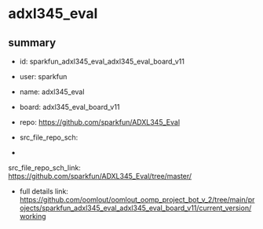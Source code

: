 # adxl345_eval
 
## summary 
* id: sparkfun_adxl345_eval_adxl345_eval_board_v11
* user: sparkfun
* name: adxl345_eval
* board: adxl345_eval_board_v11
* repo: https://github.com/sparkfun/ADXL345_Eval



* src_file_repo_sch: 
*
 src_file_repo_sch_link: https://github.com/sparkfun/ADXL345_Eval/tree/master/
* full details link: https://github.com/oomlout/oomlout_oomp_project_bot_v_2/tree/main/projects/sparkfun_adxl345_eval_adxl345_eval_board_v11/current_version/working  






